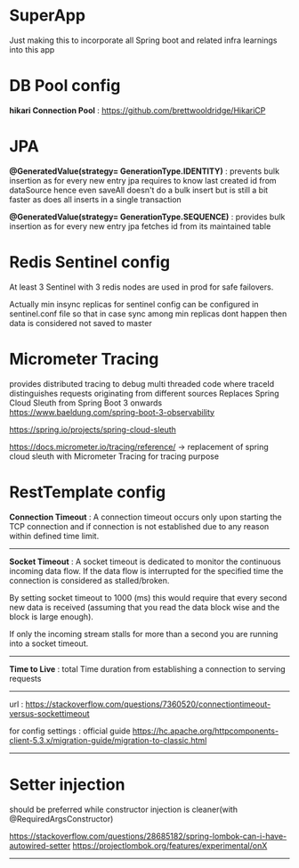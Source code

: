 
# SuperApp
Just making this to incorporate all Spring boot and related infra learnings into this app


# DB Pool config
**hikari Connection Pool** :  https://github.com/brettwooldridge/HikariCP




# JPA 

**@GeneratedValue(strategy= GenerationType.IDENTITY)**   :  prevents bulk insertion as for every new entry jpa requires to know last created id from dataSource
hence even saveAll doesn't do a bulk insert but is still a bit faster as does all inserts in a single transaction 

**@GeneratedValue(strategy= GenerationType.SEQUENCE)**   :  provides bulk insertion as for every new entry jpa fetches id from its maintained table


# Redis Sentinel config
At least 3 Sentinel with 3 redis nodes are used in prod for safe failovers.

Actually min insync replicas for sentinel config can be configured in sentinel.conf file so that in case sync among min replicas dont happen then data is considered not saved to master



# Micrometer Tracing
provides distributed tracing to debug multi threaded code where traceId distinguishes requests originating from different sources
Replaces Spring Cloud Sleuth from Spring Boot 3 onwards
https://www.baeldung.com/spring-boot-3-observability

https://spring.io/projects/spring-cloud-sleuth

https://docs.micrometer.io/tracing/reference/  -> replacement of spring cloud sleuth with Micrometer Tracing for tracing purpose


# RestTemplate config
**Connection Timeout** :  A connection timeout occurs only upon starting the TCP connection and if connection is not established due to any reason within defined time limit.

---

**Socket Timeout** : A socket timeout is dedicated to monitor the continuous incoming data flow. If the data flow is interrupted for the specified time the connection is considered as stalled/broken. 

By setting socket timeout to 1000 (ms) this would require that every second new data is received (assuming that you read the data block wise and the block is large enough).

If only the incoming stream stalls for more than a second you are running into a socket timeout.

---

**Time to Live** : total Time duration from establishing a connection to serving requests

---

url : https://stackoverflow.com/questions/7360520/connectiontimeout-versus-sockettimeout

for config settings : official guide
https://hc.apache.org/httpcomponents-client-5.3.x/migration-guide/migration-to-classic.html

---

# Setter injection 
should be preferred while constructor injection is cleaner(with @RequiredArgsConstructor)

https://stackoverflow.com/questions/28685182/spring-lombok-can-i-have-autowired-setter 
https://projectlombok.org/features/experimental/onX


---



